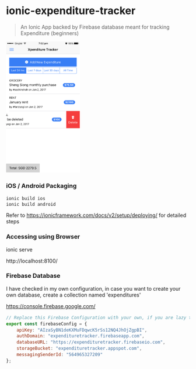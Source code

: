 # ionic-expenditure-tracker
> An Ionic App backed by Firebase database meant for tracking Expenditure (beginners)

<img src="https://github.com/gognamunish/ionic-expenditure-tracker/blob/master/XpenditureTracker/resources/github/home.png" height="40%" width="40%" />

### iOS / Android Packaging
```
ionic build ios
ionic build android
```

Refer to <a href="https://ionicframework.com/docs/v2/setup/deploying/"> https://ionicframework.com/docs/v2/setup/deploying/ </a> for detailed steps

### Accessing using Browser
ionic serve

http://localhost:8100/


### Firebase Database 

I have checked in my own configuration, in case you want to create your own database, create a collection named 'expenditures' 

<a href="https://console.firebase.google.com/" target="_blank">https://console.firebase.google.com/</a>

```js
// Replace this Firebase Configuration with your own, if you are lazy than ignore
export const firebaseConfig = {
    apiKey: "AIzaSyBN1deKXMuFDqwcK5rSs12NQ4JhOjZgpBI",
    authDomain: "expendituretracker.firebaseapp.com",
    databaseURL: "https://expendituretracker.firebaseio.com",
    storageBucket: "expendituretracker.appspot.com",
    messagingSenderId: "564965327209"
};

```
